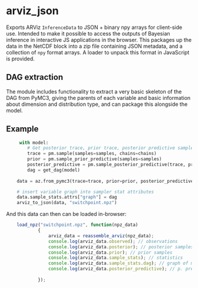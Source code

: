 # arviz_json
Exports ARViz `InferenceData` to JSON + binary npy arrays for client-side use. Intended to make it possible to access the outputs of Bayesian inference in interactive JS applications in the browser. This packages up the data in the NetCDF block into a zip file containing JSON
metadata, and a collection of `npy` format arrays. A loader to unpack this format in JavaScript is provided.

## DAG extraction
The module includes functionality to extract a very basic skeleton of the DAG from PyMC3, giving the parents of each variable and basic information about dimension and distribution type, and can package this alongside the model.

## Example

```python
     with model:
        # Get posterior trace, prior trace, posterior predictive samples, and the DAG
        trace = pm.sample(samples=samples, chains=chains)
        prior = pm.sample_prior_predictive(samples=samples)
        posterior_predictive = pm.sample_posterior_predictive(trace, predictive_samples, model)
        dag = get_dag(model)
    
    data = az.from_pymc3(trace=trace, prior=prior, posterior_predictive=posterior_predictive)

    # insert variable graph into sampler stat attributes
    data.sample_stats.attrs["graph"] = dag
    arviz_to_json(data, "switchpoint.npz")
```    
And this data can then can be loaded in-browser:

```javascript
    load_npz("switchpoint.npz", function(npz_data)
            {
                arviz_data = reassemble_arviz(npz_data);
                console.log(arviz_data.observed); // observations
                console.log(arviz_data.posterior); // posterior samples
                console.log(arviz_data.prior); // prior samples
                console.log(arviz_data.sample_stats); // statistics
                console.log(arviz_data.sample_stats.dag); // graph of model
                console.log(arviz_data.posterior_predictive); // p. predictive samples
                
            });      

```
